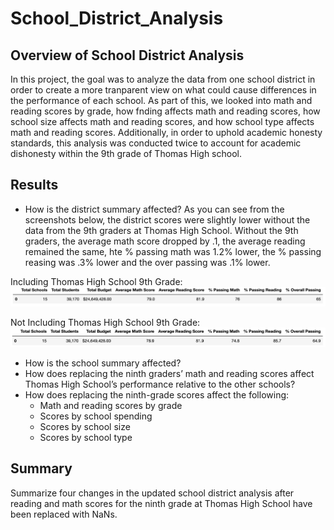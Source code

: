 # School_District_Analysis

## Overview of School District Analysis

In this project, the goal was to analyze the data from one school district in order to create a more tranparent view on what could cause differences in the performance of each school. As part of this, we looked into math and reading scores by grade, how fnding affects math and reading scores, how school size affects math and reading scores, and how school type affects math and reading scores. Additionally, in order to uphold academic honesty standards, this analysis was conducted twice to account for academic dishonesty within the 9th grade of Thomas High school.  

## Results

- How is the district summary affected?
As you can see from the screenshots below, the district scores were slightly lower without the data from the 9th graders at Thomas High School. Without the 9th graders, the average math score dropped by .1, the average reading remained the same, hte % passing math was 1.2% lower, the % passing reasing was .3% lower and the over passing was .1% lower.

Including Thomas High School 9th Grade:
!["District_with_ninth.png"](Screenshots/District_with_ninth.png)

Not Including Thomas High School 9th Grade:
!["District_without_ninth.png"](Screenshots/District_without_ninth.png)

- How is the school summary affected?
- How does replacing the ninth graders’ math and reading scores affect Thomas High School’s performance relative to the other schools?
- How does replacing the ninth-grade scores affect the following:
    - Math and reading scores by grade
    - Scores by school spending
    - Scores by school size
    - Scores by school type
    
## Summary

Summarize four changes in the updated school district analysis after reading and math scores for the ninth grade at Thomas High School have been replaced with NaNs.